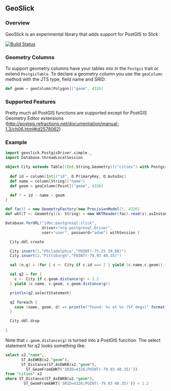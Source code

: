 ## GeoSlick

### Overview

GeoSlick is an experimental library that adds support for PostGIS
to Slick

[![Build Status](https://secure.travis-ci.org/ahinz/GeoSlick.png)](http://travis-ci.org/ahinz/GeoSlick)

### Geometry Columns

To support geometry columns have your tables mix in the `Postgis`
trait or extend `PostgisTable`. To declare a geometry column you
use the `geoColumn` method with the JTS type, field name and SRID:

```scala
def geom = geoColumn[Polygon]("geom", 4326)
```

### Supported Features

Pretty much all PostGIS functions are supported except for PostGIS 
Geometry Editor extensions
(http://postgis.refractions.net/documentation/manual-1.3/ch06.html#id2578062)

### Example

```scala
import geoslick.PostgisDriver.simple._
import Database.threadLocalSession

object City extends Table[(Int,String,Geometry)]("cities") with Postgis {
      
  def id = column[Int]("id", O.PrimaryKey, O.AutoInc)
  def name = column[String]("name")
  def geom = geoColumn[Point]("geom", 4326)

  def * = id ~ name ~ geom
}

def fac() = new GeometryFactory(new PrecisionModel(), 4326)
def wkt[T <: Geometry](s: String) = new WKTReader(fac).read(s).asInstanceOf[T]

Database.forURL("jdbc:postgresql:slick",
                driver="org.postgresql.Driver",
                user="user", password="adam") withSession {

  City.ddl.create

  City.insert(1,"Philadelphia","POINT(-75.25 39.88)")
  City.insert(2,"Pittsburgh","POINT(-79.93 40.35)")

  val (n,g) = (for { c <- City if c.id === 2 } yield (c.name,c.geom)).first

  val q2 = for {
    c <- City if c.geom.distance(g) < 1.2
  } yield (c.name, c.geom, c.geom.distance(g))

  println(q2.selectStatement)

  q2 foreach {
    case (name, geom, d) => println("found: %s at %s (%f degs)" format (name, geom, d))
  }

  City.ddl.drop
               
}
```

Note that `c.geom.distance(g)` is turned into a PostGIS function. The select
statement for q2 looks something like:

```sql
select x2."name", 
       ST_AsEWKB(x2."geom"), 
       ST_Distance(ST_AsEWKB(x2."geom"),
         ST_GeomFromEWKT('SRID=4326;POINT(-79.93 40.35)'))
from "cities" x2 
where ST_Distance(ST_AsEWKB(x2."geom"),
        ST_GeomFromEWKT('SRID=4326;POINT(-79.93 40.35)')) < 1.2
```
